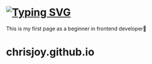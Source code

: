 <h1><a href="https://git.io/typing-svg"><img src="https://readme-typing-svg.demolab.com?font=Fira+Code&pause=1000&color=F7353D&random=false&width=435&lines=Hi%2C+welcome+to+my+portfolio+page%E2%98%BA%EF%B8%8F" alt="Typing SVG" /></a></h1>
<section>This is my first page as a beginner in frontend developer&#129313</section>

# chrisjoy.github.io

